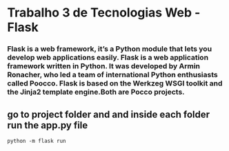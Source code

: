 # Trabalho 3 de Tecnologias Web - Flask

### Flask is a web framework, it’s a Python module that lets you develop web applications easily. Flask is a web application framework written in Python. It was developed by Armin Ronacher, who led a team of international Python enthusiasts called Poocco. Flask is based on the Werkzeg WSGI toolkit and the Jinja2 template engine.Both are Pocco projects.

## go to project folder and and inside each folder run the app.py file
```
python -m flask run
```
